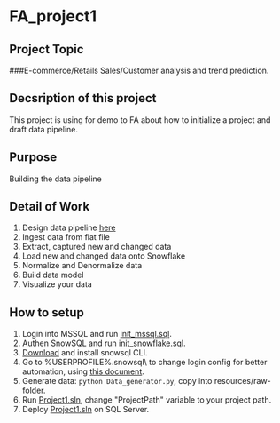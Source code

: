 # FA_project1
## Project Topic
###E-commerce/Retails
Sales/Customer analysis and trend prediction.

## Decsription of this project
This project is using for demo to FA about how to initialize a project and draft data pipeline.

## Purpose
Building the data pipeline

## Detail of Work
1. Design data pipeline [here](./docs/design.png "Architecture")
2. Ingest data from flat file
3. Extract, captured new and changed data
4. Load new and changed data onto Snowflake
5. Normalize and Denormalize data
6. Build data model
7. Visualize your data

## How to setup
1. Login into MSSQL and run [init_mssql.sql](./src/mssql/init_mssql.sql).
2. Authen SnowSQL and run [init_snowflake.sql](./src/Snowflake/init_snowfalke.sql).
3. [Download](https://sfc-repo.snowflakecomputing.com/snowsql/index.html) and install snowsql CLI.
4. Go to %USERPROFILE%\.snowsql\ to change login config for better automation, using [this document](https://docs.snowflake.com/en/user-guide/snowsql-config.html).
5. Generate data: `python Data_generator.py`, copy into resources/raw-folder.
6. Run [Project1.sln](./resources/SSIS/Project1/Project1.sln), change "ProjectPath" variable to your project path.
7. Deploy [Project1.sln](./resources/SSIS/Project1/Project1.sln) on SQL Server.